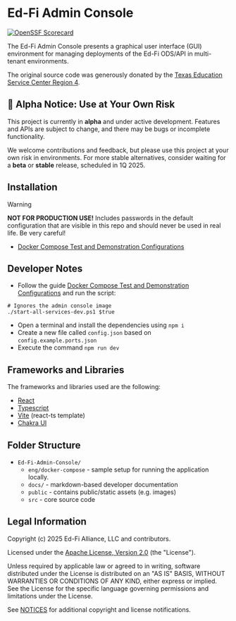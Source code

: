 # Ed-Fi Admin Console

[![OpenSSF Scorecard](https://api.securityscorecards.dev/projects/github.com/Ed-Fi-Alliance-OSS/Ed-Fi-Admin-Console/badge)](https://securityscorecards.dev/viewer/?uri=github.com/Ed-Fi-Alliance-OSS/Ed-Fi-Admin-Console)

The Ed-Fi Admin Console presents a graphical user interface (GUI) environment for managing deployments of the Ed-Fi ODS/API in multi-tenant environments.

The original source code was generously donated by the [Texas Education Service Center Region 4](https://www.esc4.net/).

## 🚨 Alpha Notice: Use at Your Own Risk

This project is currently in **alpha** and under active development. Features and APIs are subject to change, and there may be bugs or incomplete functionality.

We welcome contributions and feedback, but please use this project at your own risk in environments. For more stable alternatives, consider waiting for a **beta** or **stable** release, scheduled in 1Q 2025.

## Installation

> [!WARNING]
> **NOT FOR PRODUCTION USE!** Includes passwords in the default configuration that are
> visible in this repo and should never be used in real life. Be very careful!

* [Docker Compose Test and Demonstration Configurations](/eng/docker-compose/README.md)

## Developer Notes

* Follow the guide [Docker Compose Test and Demonstration Configurations](/eng/docker-compose/README.md) and run the script:
```pwsh
# Ignores the admin console image
./start-all-services-dev.ps1 $true
```
* Open a terminal and install the dependencies using ```npm i``` 
* Create a new file called `config.json` based on `config.example.ports.json`
* Execute the command ```npm run dev``` 

## Frameworks and Libraries

The frameworks and libraries used are the following:

* [React](https://react.dev/)
* [Typescript](https://www.typescriptlang.org/)
* [Vite](https://vite.dev/) (react-ts template)
* [Chakra UI](https://www.chakra-ui.com/)

## Folder Structure

* `Ed-Fi-Admin-Console/`
  * `eng/docker-compose` - sample setup for running the application locally.
  * `docs/` - markdown-based developer documentation
  * `public` - contains public/static assets (e.g. images)
  * `src` - core source code

## Legal Information

Copyright (c) 2025 Ed-Fi Alliance, LLC and contributors.

Licensed under the [Apache License, Version 2.0](LICENSE) (the "License").

Unless required by applicable law or agreed to in writing, software distributed
under the License is distributed on an "AS IS" BASIS, WITHOUT WARRANTIES OR
CONDITIONS OF ANY KIND, either express or implied. See the License for the
specific language governing permissions and limitations under the License.

See [NOTICES](NOTICES.md) for additional copyright and license notifications.
